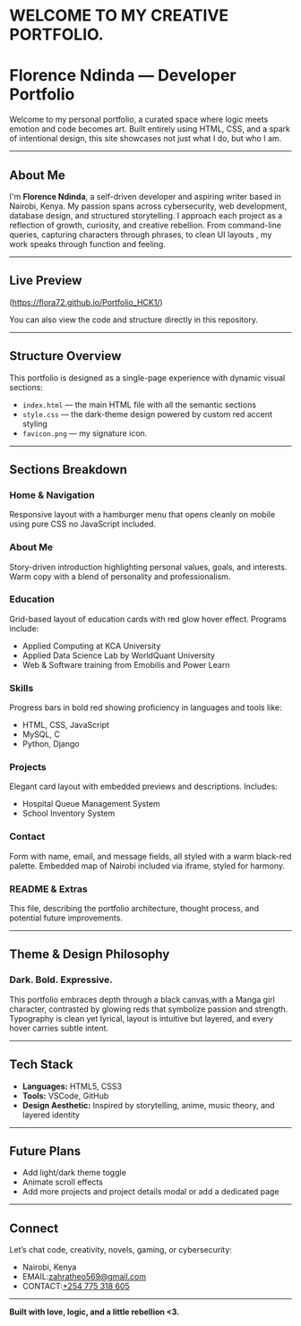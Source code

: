 # WELCOME TO MY CREATIVE PORTFOLIO.
# Florence Ndinda — Developer Portfolio

Welcome to my personal portfolio, a curated space where logic meets emotion and code becomes art. Built entirely using HTML, CSS, and a spark of intentional design, this site showcases not just what I do, but who I am.

---

## About Me

I'm **Florence Ndinda**, a self-driven developer and aspiring writer based in Nairobi, Kenya. My passion spans across cybersecurity, web development, database design, and structured storytelling. I approach each project as a reflection of growth, curiosity, and creative rebellion. From command-line queries, capturing characters through phrases, to clean UI layouts , my work speaks through function and feeling.

---

## Live Preview
(https://flora72.github.io/Portfolio_HCK1/)

You can also view the code and structure directly in this repository.

---

## Structure Overview

This portfolio is designed as a single-page experience with dynamic visual sections:

- `index.html` — the main HTML file with all the semantic sections
- `style.css` — the dark-theme design powered by custom red accent styling
- `favicon.png` — my signature icon. 

---

## Sections Breakdown

### Home & Navigation
Responsive layout with a hamburger menu that opens cleanly on mobile using pure CSS no JavaScript included.

### About Me
Story-driven introduction highlighting personal values, goals, and interests. Warm copy with a blend of personality and professionalism.

###  Education
Grid-based layout of education cards with red glow hover effect. Programs include:

- Applied Computing at KCA University
- Applied Data Science Lab by WorldQuant University
- Web & Software training from Emobilis and Power Learn

### Skills
Progress bars in bold red showing proficiency in languages and tools like:
- HTML, CSS, JavaScript
- MySQL, C
- Python, Django

### Projects
Elegant card layout with embedded previews and descriptions. Includes:
- Hospital Queue Management System
- School Inventory System

### Contact
Form with name, email, and message fields, all styled with a warm black-red palette. Embedded map of Nairobi included via iframe, styled for harmony.

### README & Extras
This file, describing the portfolio architecture, thought process, and potential future improvements.

---

## Theme & Design Philosophy

### Dark. Bold. Expressive.

This portfolio embraces depth through a black canvas,with a Manga girl character, contrasted by glowing reds that symbolize passion and strength. Typography is clean yet lyrical, layout is intuitive but layered, and every hover carries subtle intent.

---

## Tech Stack

- **Languages:** HTML5, CSS3
- **Tools:** VSCode, GitHub
- **Design Aesthetic:** Inspired by storytelling, anime, music theory, and layered identity

---

## Future Plans

- Add light/dark theme toggle
- Animate scroll effects
- Add more projects and project details modal or add a dedicated page

---

## Connect

Let’s chat code, creativity, novels, gaming, or cybersecurity:
-  Nairobi, Kenya
- EMAIL:[zahratheo569@gmail.com](mailto:zahratheo569@gmail.com)
- CONTACT:[+254 775 318 605](tel:+254775318605)

---

**Built with love, logic, and a little rebellion <3.**
